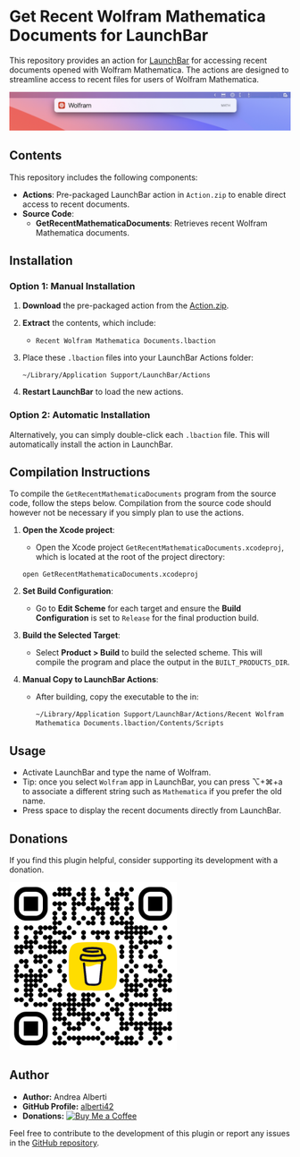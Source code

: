 # Get Recent Wolfram Mathematica Documents for LaunchBar

This repository provides an action for [LaunchBar](https://www.obdev.at/products/launchbar/actions.html) for accessing recent documents opened with Wolfram Mathematica. The actions are designed to streamline access to recent files for users of Wolfram Mathematica.

<img alt="Screenshot" src="Images/Wolfram_Mathematica_screenshot.jpg" width="1108">

## Contents

This repository includes the following components:

- **Actions**: Pre-packaged LaunchBar action in `Action.zip` to enable direct access to recent documents.
- **Source Code**:
  - **GetRecentMathematicaDocuments**: Retrieves recent Wolfram Mathematica documents.
  
## Installation

### Option 1: Manual Installation

1. **Download** the pre-packaged action from the [Action.zip](Action.zip).
2. **Extract** the contents, which include:
   - `Recent Wolfram Mathematica Documents.lbaction`
3. Place these `.lbaction` files into your LaunchBar Actions folder:
   ```
   ~/Library/Application Support/LaunchBar/Actions
   ```

4. **Restart LaunchBar** to load the new actions.

### Option 2: Automatic Installation

Alternatively, you can simply double-click each `.lbaction` file. This will automatically install the action in LaunchBar.

## Compilation Instructions

To compile the `GetRecentMathematicaDocuments` program from the source code, follow the steps below. Compilation from the source code should however not be necessary if you simply plan to use the actions.

1. **Open the Xcode project**:
   - Open the Xcode project `GetRecentMathematicaDocuments.xcodeproj`, which is located at the root of the project directory:
   ```
   open GetRecentMathematicaDocuments.xcodeproj
   ```

2. **Set Build Configuration**:
   - Go to **Edit Scheme** for each target and ensure the **Build Configuration** is set to `Release` for the final production build.

3. **Build the Selected Target**:
   - Select **Product > Build** to build the selected scheme. This will compile the program and place the output in the `BUILT_PRODUCTS_DIR`.

4. **Manual Copy to LaunchBar Actions**:
   - After building, copy the executable to the in:
     ```
     ~/Library/Application Support/LaunchBar/Actions/Recent Wolfram Mathematica Documents.lbaction/Contents/Scripts
     ```

## Usage

- Activate LaunchBar and type the name of Wolfram.
- Tip: once you select `Wolfram` app in LaunchBar, you can press ⌥+⌘+a to associate a different string such as `Mathematica` if you prefer the old name.
- Press space to display the recent documents directly from LaunchBar.

## Donations

If you find this plugin helpful, consider supporting its development with a donation.

[<img src="Images/buy_me_coffee.png" width=300 alt="Buy Me a Coffee QR Code"/>](https://buymeacoffee.com/alberti)

## Author

- **Author:** Andrea Alberti
- **GitHub Profile:** [alberti42](https://github.com/alberti42)
- **Donations:** [![Buy Me a Coffee](https://img.shields.io/badge/Donate-Buy%20Me%20a%20Coffee-orange)](https://buymeacoffee.com/alberti)

Feel free to contribute to the development of this plugin or report any issues in the [GitHub repository](https://github.com/alberti42/obsidian-plugins-annotations/issues).
